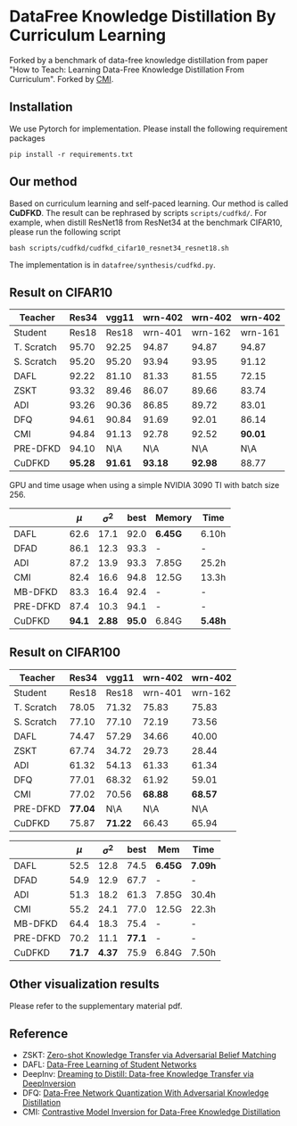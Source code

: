 # DataFree Knowledge Distillation By Curriculum Learning

Forked by a benchmark of data-free knowledge distillation from paper "How to Teach: Learning Data-Free Knowledge Distillation From Curriculum".
Forked by [CMI](https://arxiv.org/abs/2105.08584).

## Installation
We use Pytorch for implementation. Please install the following requirement packages
```
pip install -r requirements.txt
```

## Our method
Based on curriculum learning and self-paced learning. Our method is called **CuDFKD**. The result can be rephrased by scripts `scripts/cudfkd/`. For example, when distill ResNet18 from ResNet34 at the benchmark CIFAR10, please run the following script

```
bash scripts/cudfkd/cudfkd_cifar10_resnet34_resnet18.sh
```

The implementation is in `datafree/synthesis/cudfkd.py`.

## Result on CIFAR10
| Teacher    | Res34 | vgg11 | wrn-402 | wrn-402 | wrn-402 |
|------------|-------|-------|---------|---------|---------|
| Student    | Res18 | Res18 | wrn-401 | wrn-162 | wrn-161 |
| T. Scratch | 95.70 | 92.25 | 94.87   | 94.87   | 94.87   |
| S. Scratch | 95.20 | 95.20 | 93.94   | 93.95   | 91.12   |
| DAFL       | 92.22 | 81.10 | 81.33   | 81.55   | 72.15   |
| ZSKT       | 93.32 | 89.46 | 86.07   | 89.66   | 83.74   |
| ADI        | 93.26 | 90.36 | 86.85   | 89.72   | 83.01   |
| DFQ        | 94.61 | 90.84 | 91.69   | 92.01   | 86.14   |
| CMI        | 94.84 | 91.13 | 92.78   | 92.52   | **90.01**   |
| PRE-DFKD   | 94.10 | N\A   | N\A     | N\A     | N\A     |
| CuDFKD     | **95.28** | **91.61** | **93.18**   | **92.98**   | 88.77   |

GPU and time usage when using a simple NVIDIA 3090 TI with batch size 256.

|          | $\mu$ | $\sigma^2$ | best | Memory  | Time  |
|----------|-------|------------|------|-------|-------|
| DAFL     | 62.6  | 17.1       | 92.0 | **6.45G** | 6.10h |
| DFAD     | 86.1  | 12.3       | 93.3 | -     | -     |
| ADI      | 87.2  | 13.9       | 93.3 | 7.85G | 25.2h |
| CMI      | 82.4  | 16.6       | 94.8 | 12.5G | 13.3h |
| MB-DFKD  | 83.3  | 16.4       | 92.4 | -     | -     |
| PRE-DFKD | 87.4  | 10.3       | 94.1 | -     | -     |
| CuDFKD   | **94.1**  | **2.88**       | **95.0** | 6.84G | **5.48h** |

## Result on CIFAR100

| Teacher    | Res34 | vgg11 | wrn-402 | wrn-402 |
|------------|-------|-------|---------|---------|
| Student    | Res18 | Res18 | wrn-401 | wrn-162 |
| T. Scratch | 78.05 | 71.32 | 75.83   | 75.83   |
| S. Scratch | 77.10 | 77.10 | 72.19   | 73.56   |
| DAFL       | 74.47 | 57.29 | 34.66   | 40.00   |
| ZSKT       | 67.74 | 34.72 | 29.73   | 28.44   |
| ADI        | 61.32 | 54.13 | 61.33   | 61.34   |
| DFQ        | 77.01 | 68.32 | 61.92   | 59.01   |
| CMI        | 77.02 | 70.56 | **68.88**   | **68.57**   |
| PRE-DFKD   | **77.04** | N\A   | N\A     | N\A     |
| CuDFKD     | 75.87 | **71.22** | 66.43   | 65.94   |

|          | $\mu$ | $\sigma^2$ | best | Mem   | Time  |
|----------|-------|------------|------|-------|-------|
| DAFL     | 52.5  | 12.8       | 74.5 | **6.45G** | **7.09h** |
| DFAD     | 54.9  | 12.9       | 67.7 | -     | -     |
| ADI      | 51.3  | 18.2       | 61.3 | 7.85G | 30.4h |
| CMI      | 55.2  | 24.1       | 77.0 | 12.5G | 22.3h |
| MB-DFKD  | 64.4  | 18.3       | 75.4 | -     | -     |
| PRE-DFKD | 70.2  | 11.1       | **77.1** | -     | -     |
| CuDFKD   | **71.7**  | **4.37**       | 75.9 | 6.84G | 7.50h |


## Other visualization results
Please refer to the supplementary material pdf.

## Reference

* ZSKT: [Zero-shot Knowledge Transfer via Adversarial Belief Matching](https://arxiv.org/abs/1905.09768)
* DAFL: [Data-Free Learning of Student Networks](https://arxiv.org/abs/1904.01186)
* DeepInv: [Dreaming to Distill: Data-free Knowledge Transfer via DeepInversion](https://arxiv.org/abs/1912.08795)
* DFQ: [Data-Free Network Quantization With Adversarial Knowledge Distillation](https://arxiv.org/abs/2005.04136)
* CMI: [Contrastive Model Inversion for Data-Free Knowledge Distillation](https://arxiv.org/abs/2105.08584)